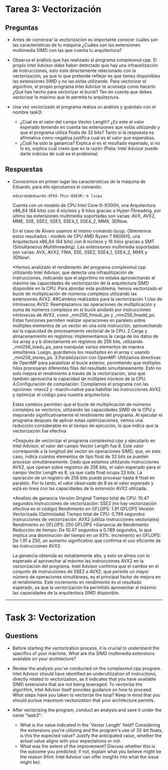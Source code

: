 # Tarea 3: Vectorización

## Preguntas
* Antes de comenzar la vectorización es importante conocer cuáles son las características de tu máquina ¿Cuáles son las extensiones multimedia SIMD con las que cuenta tu arquitectura?

* Observa el análisis que has realizado al programa complexmul.cpp. El propio Intel Advisor debe haber detectado que hay una infrautilización de instrucciones, esto está directamente relacionado con la vectorización, ya que lo que pretende reflejar es que tienes disponibles las extensiones SIMD y no las estás utilizando. Para vectorizar el algoritmo, el propio programa Intel Advisor te aconseja como hacerlo ¿Qué has hecho para vectorizar el bucle? Ten en cuenta que debes vectorizar lo máximo que te permita tu arquitectura.

* Una vez vectorizado el programa realiza un análisis y guárdalo con el nombre task3:
    * ¿Cual es el valor del campo Vector Length? ¿Es este el valor esperado teniendo en cuenta las extensiones que estás utilizando y que el programa utiliza floats de 32 bits? Tanto si la respuesta es afirmativa como negativa justifica cual es el valor que esperabas.
    * ¿Cuál ha sido la ganancia? Explica si es el resultado esperado, si no lo es, explica cuál crees que es la razón (Pista: Intel Advisor puede darte indicios de cuál es el problema).

## Respuestas
* Conocemos en primer lugar las caracteristicas de la máquina de Eduardo, para ello ejecutamos el comando:

      eduardo@eduardo-GF65-Thin-9SEXR:~$ lscpu
   

   Cuenta con un modelo de CPU Intel Core i5-9300H, una Arquitectura x86_64 (64 bits) con 4 núcleos y 8 hilos        gracias a Hyper-Threading, por último las extensiones multimedia soportadas son varias: AVX, AVX2, MME, SSE,       SSE2, SSE3, SSE4_1, SSE4_2, MMX, 3DNow.

  En el caso de Álvaro usamos el mismo comando lscup. 
  Obtenemos estos resultados : modelo de CPU AMD Ryzen 7 6800HS, una Arquitectura x86_64 (64 bits) con 8 núcleos    y 16 hilos gracias a SMT (Simultaneous Multithreading). Las extensiones 
  multimedia soportadas son varias: AVX, AVX2, FMA, SSE, SSE2, SSE4_1, SSE4_2, MMX y 3DNow!.

  *Hemos analizado el rendimiento del  programa complexmul.cpp utilizando Intel Advisor, que detecta una infrautilización de instrucciones, indicando que el algoritmo no estaba aprovechando al 
   máximo las capacidades de vectorización de la arquitectura SIMD disponible en la CPU. Para abordar este problema, hemos vectorizado el bucle de multiplicación de números complejos utilizando 
   las extensiones AVX2.
  ##Cambios realizados para la vectorización
   1.Uso de intrínsecos AVX2: 
     Reemplazamos las operaciones de multiplicación y suma de números complejos en el bucle anidado por instrucciones intrínsecas de AVX2, como _mm256_fmsub_ps y _mm256_fmadd_ps. Estas 
     funciones permiten realizar operaciones en paralelo sobre múltiples elementos de un vector en una sola instrucción, aprovechando así la capacidad de procesamiento vectorial de la CPU.
   2.Carga y almacenamiento en registros:
     Implementamos la carga de los datos de los array a y b directamente en registros de 256 bits, utilizando _mm256_loadu_ps, para manipular varios elementos de manera simultánea. Luego, 
     guardamos los resultados en el array c usando _mm256_storeu_ps.
   3.Paralelización con OpenMP:
     Utilizamos directivas de OpenMP para paralelizar el bucle exterior, permitiendo que múltiples hilos procesaran diferentes filas del resultado simultáneamente. Esto no solo mejora el 
     rendimiento a través de la vectorización, sino que también aprovecha la capacidad de múltiples núcleos de la CPU.
   4.Configuración de compilación:
     Compilamos el programa con las opciones -mavx2 y -march=native para habilitar las instrucciones AVX2 y optimizar el código para nuestra arquitectura.

     Estos cambios permiten que el bucle de multiplicación de números complejos se vectorice, utilizando las capacidades SIMD de la CPU y mejorando significativamente el rendimiento del 
     programa. Al ejecutar el programa después de aplicar estas optimizaciones, vemos una reducción considerable en el tiempo de ejecución, lo que indica que la vectorización fue efectiva

  *Después de vectorizar el programa complexmul.cpp y ejecutarlo en Intel Advisor, el valor del campo Vector Length fue 8. Este valor corresponde a la longitud del vector en operaciones SIMD,
   que, en este caso, indica cuántos elementos de tipo float de 32 bits se pueden procesar simultáneamente.
   Dado que estamos utilizando instrucciones AVX2, que operan sobre registros de 256 bits, el valor esperado para el campo Vector Length es 8, ya que cada float ocupa 32 bits. La operación de 
   un registro de 256 bits puede procesar hasta 8 float en paralelo. Por lo tanto, el valor observado de 8 es el valor esperado y está en línea con las capacidades de la extensión AVX2 
   utilizada.

  *Analísis de ganancia
    Versión Original
     Tiempo total de CPU: 10.47 segundos
     Instrucciones de vectorización: SSE2 (no hay vectorización efectiva en el código)
     Rendimiento en GFLOPS: 1.91 GFLOPS
    Versión Vectorizada (Optimizada)
     Tiempo total de CPU: 0.789 segundos
     Instrucciones de vectorización: AVX2 (utiliza instrucciones vectoriales)
     Rendimiento en GFLOPS: 250 GFLOPS
   *Ganancia de Rendimiento
      Reducción de tiempo: De 10.47 segundos a 0.789 segundos, lo que implica una disminución del tiempo en un 93%.
      Incremento en GFLOPS: De 1.91 a 250, un aumento significativo que confirma el uso eficiente de las instrucciones AVX2.

    La ganancia obtenida es notablemente alta, y esto se alinea con lo esperado al aprovechar al máximo las instrucciones AVX2 en la vectorización del programa. Intel Advisor confirma que el 
    cambio en el conjunto de instrucciones de SSE2 a AVX2, que permite un mayor número de operaciones simultáneas, es el principal factor de mejora en el rendimiento.
    Este incremento en rendimiento es el resultado esperado, ya que la vectorización ha permitido aprovechar al máximo las capacidades de la arquitectura SIMD disponible.







  
    
  
-----

# Task 3: Vectorization

## Questions

* Before starting the vectorization process, it is crucial to understand the specifics of your machine. What are the SIMD multimedia extensions available on your architecture?
* Review the analysis you've conducted on the complexmul.cpp program. Intel Advisor should have identified an underutilization of instructions, directly related to vectorization, as it indicates that you have available SIMD extensions that are not being leveraged. To vectorize the algorithm, Intel Advisor itself provides guidance on how to proceed. What steps have you taken to vectorize the loop? Keep in mind that you should pursue maximum vectorization that your architecture permits.

* After vectorizing the program, conduct an analysis and save it under the name "task3":
   * What is the value indicated in the 'Vector Length' field? Considering the extensions you're utilizing and the program's use of 32-bit floats, is this the expected value? Justify the anticipated value, whether the actual value aligns with your expectations or not.
   * What was the extent of the improvement? Discuss whether this is the outcome you predicted; if not, explain what you believe might be the reason (Hint: Intel Advisor can offer insights into what the issue might be).
